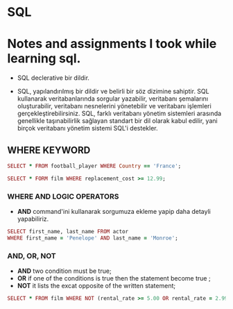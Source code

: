 # SQL
# Notes and assignments I took while learning sql.
* SQL declerative bir dildir. 

* SQL, yapılandırılmış bir dildir ve belirli bir söz dizimine sahiptir. SQL kullanarak veritabanlarında sorgular yazabilir, veritabanı şemalarını oluşturabilir, veritabanı nesnelerini yönetebilir ve veritabanı işlemleri gerçekleştirebilirsiniz. SQL, farklı veritabanı yönetim sistemleri arasında genellikle taşınabilirlik sağlayan standart bir dil olarak kabul edilir, yani birçok veritabanı yönetim sistemi SQL'i destekler.

## WHERE KEYWORD

```RUBY
SELECT * FROM football_player WHERE Country == 'France';
```


```RUBY
SELECT * FORM film WHERE replacement_cost >= 12.99;
```

### WHERE AND LOGIC OPERATORS
* **AND** command'ini kullanarak sorgumuza ekleme yapip daha detayli yapabiliriz.


```RUBY
SELECT first_name, last_name FROM actor
WHERE first_name = 'Penelope' AND last_name = 'Monroe';
```

### AND, OR, NOT
* **AND** two condition must be true;
* **OR** if one of the conditions is true then the statement become true ;
* **NOT** it lists the excat opposite of the written statement;

```RUBY
SELECT * FROM film WHERE NOT (rental_rate >= 5.00 OR rental_rate = 2.99);
```
